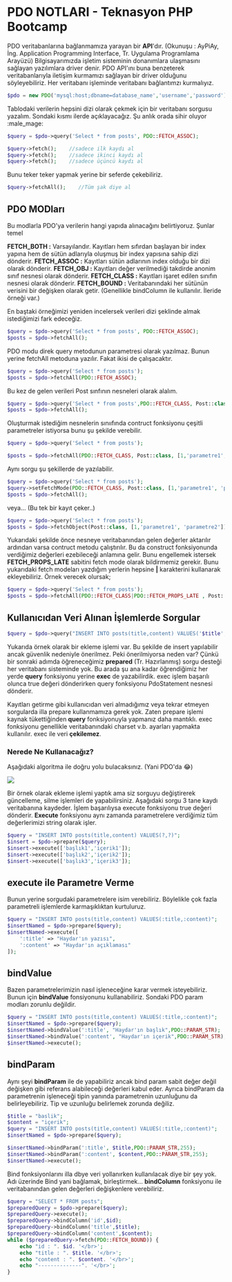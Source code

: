 # PDO NOTLARI - Teknasyon PHP Bootcamp  

PDO veritabanlarına bağlanmamıza yarayan bir **API**'dır. (Okunuşu : AyPiAy, İng. Application Programming Interface, Tr. Uygulama Programlama Arayüzü) Bilgisayarımızda işletim sisteminin donanımlara ulaşmasını sağlayan yazılımlara driver denir. PDO API'ını buna benzeterek  veritabanlarıyla iletişim kurmamızı sağlayan bir driver olduğunu söyleyebiliriz. Her veritabanı işleminde veritabanı bağlantımzı kurmalıyız.

```php 
$pdo = new PDO('mysql:host;dbname=database_name','username','password');
```

Tablodaki verilerin hepsini dizi olarak çekmek için bir veritabanı sorgusu yazalım. Sondaki kısmı ilerde açıklayacağız. Şu anlık orada sihir oluyor :male_mage: 

```php 
$query = $pdo->query('Select * from posts', PDO::FETCH_ASSOC);

$query->fetch();    //sadece ilk kaydı al
$query->fetch();    //sadece ikinci kaydı al
$query->fetch();    //sadece üçüncü kaydı al
```


Bunu teker teker yapmak yerine bir seferde çekebiliriz.
```php 
$query->fetchAll();    //Tüm şak diye al
```

## PDO MODları

Bu modlarla PDO'ya verilerin hangi yapıda alınacağını  belirtiyoruz. Şunlar temel 

**FETCH_BOTH :** Varsayılandır. Kayıtları hem  sıfırdan başlayan bir index yapına hem de sütün adlarıyla oluşmuş bir index yapısına sahip dizi dönderir.
**FETCH_ASSOC :** Kayıtları sütün adlarının index olduğu bir dizi olarak dönderir.
**FETCH_OBJ :** Kayıtları değer verilmediği takdirde anonim sınıf nesnesi olarak dönderir.
**FETCH_CLASS :** Kayıtları işaret edilen sınıfın nesnesi olarak dönderir.
**FETCH_BOUND :** Veritabanındaki her sütünün verisini bir değişken olarak getir. (Genellikle bindColumn ile kullanılır. İleride örneği var.)


En baştaki örneğimizi yeniden incelersek verileri dizi şeklinde almak istediğimizi fark edeceğiz. 

```php
$query = $pdo->query('Select * from posts', PDO::FETCH_ASSOC);
$posts = $pdo->fetchAll();
```

PDO modu direk query metodunun parametresi olarak yazılmaz. Bunun yerine fetchAll metoduna yazılır. Fakat ikisi de çalışacaktır. 

```php
$query = $pdo->query('Select * from posts');
$posts = $pdo->fetchAll(PDO::FETCH_ASSOC);
```

Bu kez de gelen verileri Post sınfının nesneleri olarak alalım.
```php 
$query = $pdo->query('Select * from posts',PDO::FETCH_CLASS, Post::class);
$posts = $pdo->fetchAll();
```

Oluşturmak istediğim nesnelerin sınııfında contruct fonksiyonu çeşitli parametreler istiyorsa bunu şu şekilde verebilir.

```php 
$query = $pdo->query('Select * from posts');

$posts = $pdo->fetchAll(PDO::FETCH_CLASS, Post::class, [1,'parametre1', 'parametre2']);
```
Aynı sorgu şu şekillerde de yazılabilir.

```php
$query = $pdo->query('Select * from posts');
$query->setFetchMode(PDO::FETCH_CLASS, Post::class, [1,'parametre1', 'parametre2']);
$posts = $pdo->fetchAll();
```
veya... (Bu tek bir kayıt  çeker..)

```php
$query = $pdo->query('Select * from posts');
$posts = $pdo->fetchObject(Post::class, [1,'parametre1', 'parametre2']);
```

Yukarıdaki şekilde önce nesneye veritabanından gelen değerler aktarılır ardından varsa contruct metodu çalıştırılır. Bu da construct fonksiyonunda verdiğimiz değerleri ezebileceği anlamına gelir. Bunu engellemek istersek **FETCH_PROPS_LATE** sabitini fetch mode olarak bildirmemiz gerekir. Bunu yukarıdaki fetch modeları yazdığım yerlerin hepsine **|** karakterini kullanarak ekleyebiliriz. Örnek verecek olursak;

```php
$query = $pdo->query('Select * from posts');
$posts = $pdo->fetchAll(PDO::FETCH_CLASS|PDO::FETCH_PROPS_LATE , Post::class, [1,'parametre1', 'parametre2']);
```

## Kullanıcıdan Veri Alınan İşlemlerde Sorgular

```php 
$query = $pdo->query("INSERT INTO posts(title,content) VALUES('$title','$content')");
```
Yukarıda örnek olarak bir ekleme işlemi var. Bu şekilde de insert yapılabilir ancak güvenlik nedeniyle önerilmez. Peki önerilmiyorsa neden var? Çünkü bir sonraki adımda öğreneceğimiz **prepared** (Tr. Hazırlanmış) sorgu desteği her veritabanı sisteminde yok. Bu arada şu ana kadar öğrendiğimiz her yerde **query** fonksiyonu yerine **exec** de yazabilirdik. exec işlem başarılı olunca true değeri dönderirken query fonksiyonu PdoStatement nesnesi dönderir.

Kayıtları getirme gibi kullanıcıdan veri almadığımız veya tekrar etmeyen sorgularda illa prepare kullanmamıza gerek yok. Zaten prepare işlemi kaynak tükettiğinden **query** fonksiyonuyla yapmanız daha mantıklı. exec fonksiyonu genellikle veritabanındaki charset v.b. ayarları yapmakta kullanılır. exec ile veri **çekilemez**. 

### Nerede Ne Kullanacağız?
Aşağıdaki algoritma ile doğru yolu bulacaksınız. (Yani PDO'da :joy:)

![](https://i.imgur.com/9eqLgro.png)

Bir örnek olarak ekleme işlemi yaptık ama siz sorguyu değiştirerek güncelleme, silme işlemleri de yapabilirsiniz. Aşağıdaki sorgu 3 tane kaydı veritabanına kaydeder. İşlem başarılıysa execute fonksiyonu true değeri dönderir. **Execute** fonksiyonu aynı zamanda parametrelere verdiğimiz tüm değerlerimizi string olarak işler.

```php
$query = "INSERT INTO posts(title,content) VALUES(?,?)";
$insert = $pdo->prepare($query);
$insert->execute(['başlık1','içerik1']);
$insert->execute(['başlık2','içerik2']);
$insert->execute(['başlık3','içerik3']);
```

## execute ile Parametre Verme

Bunun yerine sorgudaki parametrelere isim verebiliriz. Böylelikle çok fazla parametreli işlemlerde karmaşıklıktan kurtuluruz. 

```php
$query = "INSERT INTO posts(title,content) VALUES(:title,:content)";
$insertNamed = $pdo->prepare($query);
$insertNamed->execute([
    ':title' => "Haydar'ın yazısı",
    ':content' => "Haydar'ın açıklaması"
]);
```
## bindValue 

Bazen parametrelerimizin nasıl işleneceğine karar vermek isteyebiliriz.  Bunun için **bindValue** fonsiyonunu kullanabiliriz.  Sondaki PDO param modları zorunlu değildir.

```php
$query = "INSERT INTO posts(title,content) VALUES(:title,:content)";
$insertNamed = $pdo->prepare($query);
$insertNamed->bindValue(':title', "Haydar'ın başlık",PDO::PARAM_STR);
$insertNamed->bindValue(':content', "Haydar'ın içerik",PDO::PARAM_STR);
$insertNamed->execute();
```

## bindParam

Aynı şeyi **bindParam** ile de yapabiliriz ancak bind param sabit değer değil değişken gibi referans alabileceği değerleri kabul eder. Ayrıca bindParam da parametrenin işleneceği tipin yanında parametrenin  uzunluğunu da belirleyebiliriz. Tip ve uzunluğu belirlemek zorunda değiliz.

```php
$title = "baslik";
$content = "içerik";
$query = "INSERT INTO posts(title,content) VALUES(:title,:content)";
$insertNamed = $pdo->prepare($query);

$insertNamed->bindParam(':title', $title,PDO::PARAM_STR,255);
$insertNamed->bindParam(':content', $content,PDO::PARAM_STR,255);
$insertNamed->execute();
```
Bind fonksiyonlarını illa dbye veri yollanırken kullanılacak diye bir şey yok. Adı üzerinde Bind yani bağlamak, birleştirmek... **bindColumn** fonksiyonu ile veritabanından gelen değerleri değişkenlere verebiliriz.

```php
$query = "SELECT * FROM posts";
$preparedQuery = $pdo->prepare($query);
$preparedQuery->execute();
$preparedQuery->bindColumn('id',$id);
$preparedQuery->bindColumn('title',$title);
$preparedQuery->bindColumn('content',$content);
while ($preparedQuery->fetch(PDO::FETCH_BOUND)) {
    echo "id : ". $id. '</br>'; 
    echo "title : ". $title. '</br>'; 
    echo "content : ". $content. '</br>'; 
    echo "--------------". '</br>';
}
```